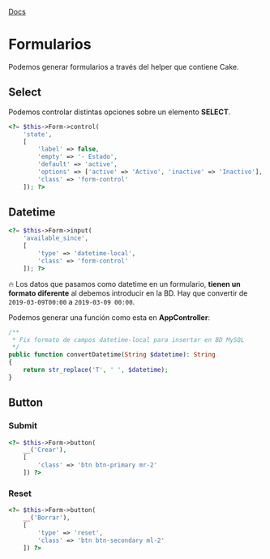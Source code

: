 [Docs](https://book.cakephp.org/3.0/en/views/helpers/form.html)

# Formularios

Podemos generar formularios a través del helper que contiene Cake.

## Select

Podemos controlar distintas opciones sobre un elemento **SELECT**.

```php
<?= $this->Form->control(
    'state', 
    [
        'label' => false, 
        'empty' => '- Estado', 
        'default' => 'active', 
        'options' => ['active' => 'Activo', 'inactive' => 'Inactivo'], 
        'class' => 'form-control'
    ]); ?>
```

## Datetime

```php
<?= $this->Form->input(
    'available_since', 
    [
        'type' => 'datetime-local', 
        'class' => 'form-control'
    ]); ?>
```

:fire: Los datos que pasamos como datetime en un formulario, **tienen un formato diferente** al debemos introducir en la BD. Hay que convertir de `2019-03-09T00:00` a `2019-03-09 00:00`.

Podemos generar una función como esta en **AppController**:

```php
/**
 * Fix formato de campos datetime-local para insertar en BD MySQL
 */
public function convertDatetime(String $datetime): String
{
    return str_replace('T', ' ', $datetime);
}
```

## Button

### Submit

```php
<?= $this->Form->button(
    __('Crear'),
    [
        'class' => 'btn btn-primary mr-2'
    ]) ?>
```

### Reset

```php
<?= $this->Form->button(
    __('Borrar'),
    [
        'type' => 'reset', 
        'class' => 'btn btn-secondary ml-2'
    ]) ?>
```

